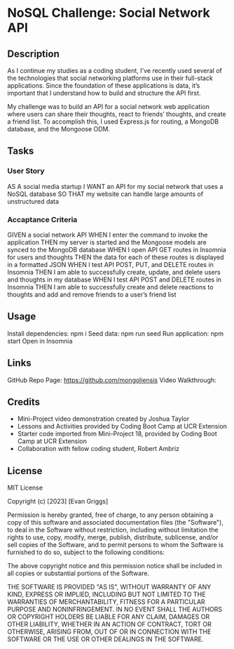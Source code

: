 # NoSQL Challenge: Social Network API

## Description

As I continue my studies as a coding student, I've recently used several of the technologies that social networking platforms use in their full-stack applications. Since the foundation of these applications is data, it’s important that I understand how to build and structure the API first. 

My challenge was to build an API for a social network web application where users can share their thoughts, react to friends’ thoughts, and create a friend list. To accomplish this, I used Express.js for routing, a MongoDB database, and the Mongoose ODM. 

## Tasks 

### User Story
AS A social media startup
I WANT an API for my social network that uses a NoSQL database
SO THAT my website can handle large amounts of unstructured data

### Accaptance Criteria
GIVEN a social network API
WHEN I enter the command to invoke the application
THEN my server is started and the Mongoose models are synced to the MongoDB database
WHEN I open API GET routes in Insomnia for users and thoughts
THEN the data for each of these routes is displayed in a formatted JSON
WHEN I test API POST, PUT, and DELETE routes in Insomnia
THEN I am able to successfully create, update, and delete users and thoughts in my database
WHEN I test API POST and DELETE routes in Insomnia
THEN I am able to successfully create and delete reactions to thoughts and add and remove friends to a user’s friend list

## Usage

Install dependencies: npm i
Seed data: npm run seed
Run application: npm start
Open in Insomnia

## Links
GitHub Repo Page: https://github.com/mongoliensis
Video Walkthrough: 

## Credits

- Mini-Project video demonstration created by Joshua Taylor
- Lessons and Activities provided by Coding Boot Camp at UCR Extension
- Starter code imported from Mini-Project 18, provided by Coding Boot Camp at UCR Extension
- Collaboration with fellow coding student, Robert Ambriz

## License

MIT License

Copyright (c) [2023] [Evan Griggs]

Permission is hereby granted, free of charge, to any person obtaining a copy
of this software and associated documentation files (the "Software"), to deal
in the Software without restriction, including without limitation the rights
to use, copy, modify, merge, publish, distribute, sublicense, and/or sell
copies of the Software, and to permit persons to whom the Software is
furnished to do so, subject to the following conditions:

The above copyright notice and this permission notice shall be included in all
copies or substantial portions of the Software.

THE SOFTWARE IS PROVIDED "AS IS", WITHOUT WARRANTY OF ANY KIND, EXPRESS OR
IMPLIED, INCLUDING BUT NOT LIMITED TO THE WARRANTIES OF MERCHANTABILITY,
FITNESS FOR A PARTICULAR PURPOSE AND NONINFRINGEMENT. IN NO EVENT SHALL THE
AUTHORS OR COPYRIGHT HOLDERS BE LIABLE FOR ANY CLAIM, DAMAGES OR OTHER
LIABILITY, WHETHER IN AN ACTION OF CONTRACT, TORT OR OTHERWISE, ARISING FROM,
OUT OF OR IN CONNECTION WITH THE SOFTWARE OR THE USE OR OTHER DEALINGS IN THE
SOFTWARE.